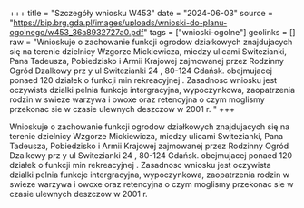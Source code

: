 +++
title = "Szczegóły wniosku W453"
date = "2024-06-03"
source = "https://bip.brg.gda.pl/images/uploads/wnioski-do-planu-ogolnego/w453_36a8932727a0.pdf"
tags = ["wnioski-ogolne"]
geolinks = []
raw = "Wnioskuje o zachowanie funkcji ogrodow działkowych znajdujacych się na terenie dzielnicy Wzgorze Mickiewicza, miedzy ulicami Switezianki, Pana Tadeusza, Pobiedzisko i Armii Krajowej zajmowanej przez Rodzinny Ogród Dzalkowy prz y ul Switezianki 24 , 80-124 Gdańsk. obejmujacej ponaed 120 działek o funkcji min rekreacyjnej . Zasadnosc wniosku jest oczywista dzialki pelnia funkcje intergracyjna, wypoczynkowa, zaopatrzenia rodzin w swieze warzywa i owoxe oraz retencyjna o czym moglismy przekonac sie w czasie ulewnych deszczow w 2001 r. "
+++

Wnioskuje o zachowanie funkcji ogrodow działkowych znajdujacych się na terenie
dzielnicy Wzgorze Mickiewicza, miedzy ulicami Switezianki, Pana Tadeusza, Pobiedzisko i Armii
Krajowej zajmowanej przez Rodzinny Ogród Dzalkowy prz y ul Switezianki 24 , 80-124 Gdańsk.
obejmujacej ponaed 120 działek o funkcji min rekreacyjnej . Zasadnosc wniosku jest oczywista
dzialki pelnia funkcje intergracyjna, wypoczynkowa, zaopatrzenia rodzin w swieze warzywa i
owoxe oraz retencyjna o czym moglismy przekonac sie w czasie ulewnych deszczow w 2001 r.




